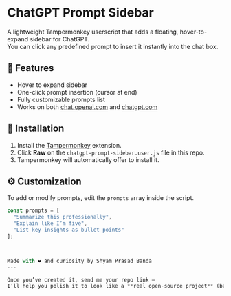 # ChatGPT Prompt Sidebar

A lightweight Tampermonkey userscript that adds a floating, hover-to-expand sidebar for ChatGPT.  
You can click any predefined prompt to insert it instantly into the chat box.

## 🧩 Features
- Hover to expand sidebar
- One-click prompt insertion (cursor at end)
- Fully customizable prompts list
- Works on both [chat.openai.com](https://chat.openai.com) and [chatgpt.com](https://chatgpt.com)

## 🚀 Installation
1. Install the [Tampermonkey](https://tampermonkey.net/) extension.
2. Click **Raw** on the `chatgpt-prompt-sidebar.user.js` file in this repo.
3. Tampermonkey will automatically offer to install it.

## ⚙️ Customization
To add or modify prompts, edit the `prompts` array inside the script.

```js
const prompts = [
  "Summarize this professionally",
  "Explain like I’m five",
  "List key insights as bullet points"
];



Made with ❤️ and curiosity by Shyam Prasad Banda
---

Once you’ve created it, send me your repo link —  
I’ll help you polish it to look like a **real open-source project** (badges, versioning, etc.).
